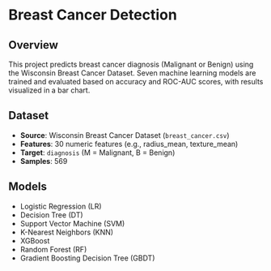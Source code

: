 # Breast Cancer Detection

## Overview
This project predicts breast cancer diagnosis (Malignant or Benign) using the Wisconsin Breast Cancer Dataset. Seven machine learning models are trained and evaluated based on accuracy and ROC-AUC scores, with results visualized in a bar chart.

## Dataset
- **Source**: Wisconsin Breast Cancer Dataset (`breast_cancer.csv`)
- **Features**: 30 numeric features (e.g., radius_mean, texture_mean)
- **Target**: `diagnosis` (M = Malignant, B = Benign)
- **Samples**: 569

## Models
- Logistic Regression (LR)
- Decision Tree (DT)
- Support Vector Machine (SVM)
- K-Nearest Neighbors (KNN)
- XGBoost
- Random Forest (RF)
- Gradient Boosting Decision Tree (GBDT)
